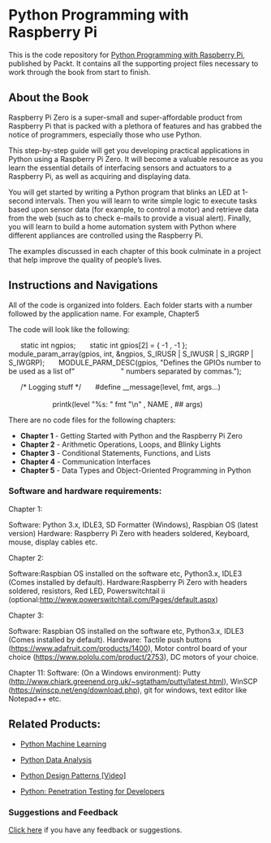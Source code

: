 # Python Programming with Raspberry Pi
This is the code repository for [Python Programming with Raspberry Pi](https://www.packtpub.com/hardware-and-creative/python-programming-raspberry-pi-zero?utm_source=github&utm_medium=repository&utm_content=9781786467577), published by Packt. It contains all the supporting project files necessary to work through the book from start to finish.

## About the Book
Raspberry Pi Zero is a super-small and super-affordable product from Raspberry Pi that is packed with a plethora of features and has grabbed the notice of programmers, especially those who use Python.

This step-by-step guide will get you developing practical applications in Python using a Raspberry Pi Zero. It will become a valuable resource as you learn the essential details of interfacing sensors and actuators to a Raspberry Pi, as well as acquiring and displaying data.

You will get started by writing a Python program that blinks an LED at 1-second intervals. Then you will learn to write simple logic to execute tasks based upon sensor data (for example, to control a motor) and retrieve data from the web (such as to check e-mails to provide a visual alert). Finally, you will learn to build a home automation system with Python where different appliances are controlled using the Raspberry Pi.

The examples discussed in each chapter of this book culminate in a project that help improve the quality of people’s lives.

## Instructions and Navigations
All of the code is organized into folders. Each folder starts with a number followed by the application name. For example, Chapter5

The code will look like the following:

       
       static int ngpios;
       static int gpios[2] = { -1 , -1 };
       module_param_array(gpios, int, &ngpios, S_IRUSR | S_IWUSR | S_IRGRP | S_IWGRP);
       MODULE_PARM_DESC(gpios, "Defines the GPIOs number to be used as a list of"
                        " numbers separated by commas.");

       /* Logging stuff */
       #define __message(level, fmt, args...)                                  \
                       printk(level "%s: " fmt "\n" , NAME , ## args)


There are no code files for the following chapters:

- **Chapter 1**  - Getting Started with Python and the Raspberry Pi Zero
- **Chapter 2**  - Arithmetic Operations, Loops, and Blinky Lights
- **Chapter 3**  - Conditional Statements, Functions, and Lists
- **Chapter 4**  - Communication Interfaces
- **Chapter 5**  - Data Types and Object-Oriented Programming in Python

### Software and hardware requirements:

Chapter 1:

Software: Python 3.x, IDLE3, SD Formatter (Windows), Raspbian OS (latest version)
Hardware: Raspberry Pi Zero with headers soldered, Keyboard, mouse, display cables etc.

Chapter 2:

Software:Raspbian OS installed on the software etc, Python3.x, IDLE3 (Comes installed by default).
Hardware:Raspberry Pi Zero with headers soldered, resistors, Red LED, Powerswitchtail ii (optional:http://www.powerswitchtail.com/Pages/default.aspx)

Chapter 3:

Software: Raspbian OS installed on the software etc, Python3.x, IDLE3 (Comes installed by default).
Hardware: Tactile push buttons (https://www.adafruit.com/products/1400), Motor control board of your choice (https://www.pololu.com/product/2753), DC motors of your choice.

Chapter 11:
Software: (On a Windows environment): Putty (http://www.chiark.greenend.org.uk/~sgtatham/putty/latest.html), WinSCP (https://winscp.net/eng/download.php), git for windows, text editor like Notepad++ etc.


## Related Products:

* [Python Machine Learning]( https://www.packtpub.com/big-data-and-business-intelligence/python-machine-learning?utm_source=github&utm_medium=repository&utm_content=9781783555130 )

* [Python Data Analysis]( https://www.packtpub.com/big-data-and-business-intelligence/python-data-analysis?utm_source=github&utm_medium=repository&utm_content=9781783553358 )

* [Python Design Patterns [Video]]( https://www.packtpub.com/application-development/python-design-patterns-video?utm_source=github&utm_medium=repository&utm_content=9781786460677 )

* [Python: Penetration Testing for Developers]( https://www.packtpub.com/networking-and-servers/python-penetration-testing-developers?utm_source=github&utm_medium=repository&utm_content=9781787128187 )

### Suggestions and Feedback
[Click here]( https://docs.google.com/forms/d/e/1FAIpQLSe5qwunkGf6PUvzPirPDtuy1Du5Rlzew23UBp2S-P3wB-GcwQ/viewform ) if you have any feedback or suggestions.


